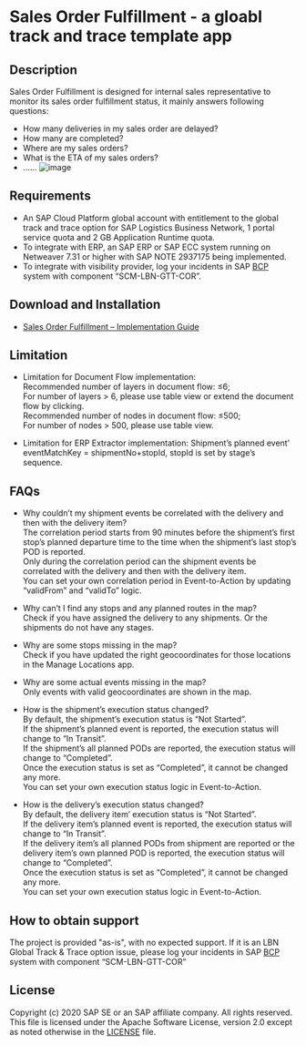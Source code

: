# Sales Order Fulfillment - a gloabl track and trace template app

## Description
Sales Order Fulfillment is designed for internal sales representative to monitor its sales order fulfillment status, it mainly answers following questions:
* How many deliveries in my sales order are delayed?
* How many are completed?
* Where are my sales orders?
* What is the ETA of my sales orders?
* ……
![image](https://github.com/SAP-samples/logistics-business-network-gtt-samples/blob/master/lbn-gtt-sof-sample/Documents/screenshot.png)

## Requirements
* An SAP Cloud Platform global account with entitlement to the global track and trace option for SAP Logistics Business Network, 1 portal service quota and 2 GB Application Runtime quota. 
* To integrate with ERP, an SAP ERP or SAP ECC system running on Netweaver 7.31 or higher with SAP NOTE 2937175 being implemented. 
* To integrate with visibility provider, log your incidents in SAP [BCP](https://support.wdf.sap.corp/) system with component “SCM-LBN-GTT-COR”. 

## Download and Installation
* [Sales Order Fulfillment – Implementation Guide](https://github.com/SAP-samples/logistics-business-network-gtt-samples/blob/dev/lbn-gtt-sof-sample/Documents/01_Implementation%20Guide%20-%20SOF.pdf)

## Limitation
* Limitation for Document Flow implementation: </br>
Recommended number of layers in document flow: ≤6; </br>
For number of layers > 6, please use table view or extend the document flow by clicking. </br>
Recommended number of nodes in document flow: ≤500; </br>
For number of nodes > 500, please use table view. </br>

* Limitation for ERP Extractor implementation:
Shipment’s planned event’ eventMatchKey = shipmentNo+stopId, stopId is set by stage’s sequence. </br>

## FAQs
* Why couldn’t my shipment events be correlated with the delivery and then with the delivery item? </br>
The correlation period starts from 90 minutes before the shipment’s first stop’s planned departure time to the time when the shipment’s last stop’s POD is reported. </br>
Only during the correlation period can the shipment events be correlated with the delivery and then with the delivery item. </br>
You can set your own correlation period in Event-to-Action by updating “validFrom” and “validTo” logic. </br>

* Why can’t I find any stops and any planned routes in the map? </br>
Check if you have assigned the delivery to any shipments. Or the shipments do not have any stages. </br>
 
* Why are some stops missing in the map? </br>
Check if you have updated the right geocoordinates for those locations in the Manage Locations app. </br>

* Why are some actual events missing in the map? </br>
Only events with valid geocoordinates are shown in the map. </br>

* How is the shipment’s execution status changed? </br>
By default, the shipment’s execution status is “Not Started”. </br>
If the shipment’s planned event is reported, the execution status will change to “In Transit”. </br>
If the shipment’s all planned PODs are reported, the execution status will change to “Completed”. </br>
Once the execution status is set as “Completed”, it cannot be changed any more. </br>
You can set your own execution status logic in Event-to-Action. </br>

* How is the delivery’s execution status changed? </br>
By default, the delivery item’ execution status is “Not Started”. </br>
If the delivery item’s planned event is reported, the execution status will change to “In Transit”. </br>
If the delivery item’s all planned PODs from shipment are reported or the delivery item’s own planned POD is reported, the execution status will change to “Completed”. </br>
Once the execution status is set as “Completed”, it cannot be changed any more. </br>
You can set your own execution status logic in Event-to-Action. </br>

## How to obtain support
The project is provided "as-is", with no expected support. 
If it is an LBN Global Track & Trace option issue, please log your incidents in SAP [BCP](https://support.wdf.sap.corp/) system with component “SCM-LBN-GTT-COR”

## License
Copyright (c) 2020 SAP SE or an SAP affiliate company. All rights reserved. This file is licensed under the Apache Software License, version 2.0 except as noted otherwise in the [LICENSE](LICENSE) file.   
